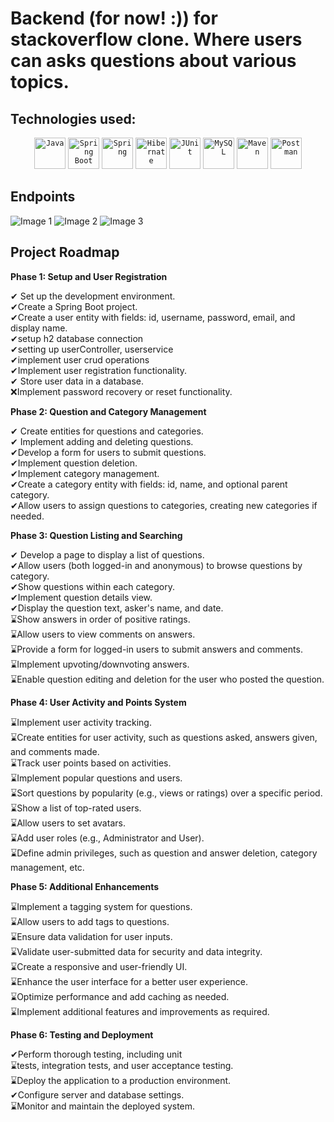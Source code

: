<h1>Backend (for now! :)) for stackoverflow clone. Where users can asks questions about various topics.</h1>

<h2>Technologies used:</h2>
<div align="center">
	<code><img width="50" src="https://user-images.githubusercontent.com/25181517/117201156-9a724800-adec-11eb-9a9d-3cd0f67da4bc.png" alt="Java" title="Java"/></code>
	<code><img width="50" src="https://user-images.githubusercontent.com/25181517/183891303-41f257f8-6b3d-487c-aa56-c497b880d0fb.png" alt="Spring Boot" title="Spring Boot"/></code>
	<code><img width="50" src="https://user-images.githubusercontent.com/25181517/117201470-f6d56780-adec-11eb-8f7c-e70e376cfd07.png" alt="Spring" title="Spring"/></code>
	<code><img width="50" src="https://user-images.githubusercontent.com/25181517/117207493-49665200-adf4-11eb-808e-a9c0fcc2a0a0.png" alt="Hibernate" title="Hibernate"/></code>
	<code><img width="50" src="https://user-images.githubusercontent.com/25181517/117533873-484d4480-afef-11eb-9fad-67c8605e3592.png" alt="JUnit" title="JUnit"/></code>
	<code><img width="50" src="https://user-images.githubusercontent.com/25181517/183896128-ec99105a-ec1a-4d85-b08b-1aa1620b2046.png" alt="MySQL" title="MySQL"/></code>
	<code><img width="50" src="https://user-images.githubusercontent.com/25181517/117207242-07d5a700-adf4-11eb-975e-be04e62b984b.png" alt="Maven" title="Maven"/></code>
	<code><img width="50" src="https://user-images.githubusercontent.com/25181517/192109061-e138ca71-337c-4019-8d42-4792fdaa7128.png" alt="Postman" title="Postman"/></code>
</div>


<h2>Endpoints</h2>
<img src="https://github.com/Karol011/AskMeAnything/assets/57830019/de1d7fa1-d88d-4d38-887c-497b450e0ea8" alt="Image 1">
<img src="https://github.com/Karol011/AskMeAnything/assets/57830019/e58665c9-b5df-4500-904d-cd5cea36da09" alt="Image 2">
<img src="https://github.com/Karol011/AskMeAnything/assets/57830019/7d239012-35d3-4836-ab37-58ec2c5c6479" alt="Image 3">

<h2>Project Roadmap</h2>

**Phase 1: Setup and User Registration**

  ✔  Set up the development environment.  
  ✔Create a Spring Boot project.    
  ✔Create a user entity with fields: id, username, password, email, and display name.  
  ✔setup h2 database connection  
  ✔setting up userController, userservice  
  ✔implement user crud operations  
  ✔Implement user registration functionality.  
  ✔ Store user data in a database.  
  ❌Implement password recovery or reset functionality.

**Phase 2: Question and Category Management**

  ✔ Create entities for questions and categories.    
  ✔ Implement adding and deleting questions.    
  ✔Develop a form for users to submit questions.    
  ✔Implement question deletion.    
  ✔Implement category management.    
  ✔Create a category entity with fields: id, name, and optional parent category.    
  ✔Allow users to assign questions to categories, creating new categories if needed.  
  
**Phase 3: Question Listing and Searching**

  ✔ Develop a page to display a list of questions.  
  ✔Allow users (both logged-in and anonymous) to browse questions by category.  
  ✔Show questions within each category.  
  ✔Implement question details view.  
  ✔Display the question text, asker's name, and date.   
  ⌛Show answers in order of positive ratings.  
  ⌛Allow users to view comments on answers.  
  ⌛Provide a form for logged-in users to submit answers and comments.  
  ⌛Implement upvoting/downvoting answers.  
  ⌛Enable question editing and deletion for the user who posted the question.

**Phase 4: User Activity and Points System**

  ⌛Implement user activity tracking.  
  ⌛Create entities for user activity, such as questions asked, answers given, and comments made.  
  ⌛Track user points based on activities.  
  ⌛Implement popular questions and users.  
  ⌛Sort questions by popularity (e.g., views or ratings) over a specific period.  
  ⌛Show a list of top-rated users.  
  ⌛Allow users to set avatars.  
  ⌛Add user roles (e.g., Administrator and User).  
  ⌛Define admin privileges, such as question and answer deletion, category management, etc. 

**Phase 5: Additional Enhancements**

  ⌛Implement a tagging system for questions.  
  ⌛Allow users to add tags to questions.  
  ⌛Ensure data validation for user inputs.  
  ⌛Validate user-submitted data for security and data integrity.  
  ⌛Create a responsive and user-friendly UI.  
  ⌛Enhance the user interface for a better user experience.  
  ⌛Optimize performance and add caching as needed.  
  ⌛Implement additional features and improvements as required.  

**Phase 6: Testing and Deployment**

  ✔Perform thorough testing, including unit   
  ⌛tests, integration tests, and user acceptance testing.  
  ⌛Deploy the application to a production environment.  
  ✔Configure server and database settings.  
  ⌛Monitor and maintain the deployed system.



